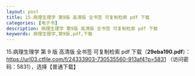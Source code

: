 ```yaml
---
layout: post
title: 15.病理生理学 第9版 高清版 全书签 可复制检索 pdf 下载
categories: [电子书]
description: 病理生理学 第9版 高清版 全书签 可复制检索 pdf 下载
keywords: 病理生理学,第9版,pdf,下载
---
```


15.病理生理学 第 9 版 高清版 全书签 可复制检索 pdf 下载（**29eba190.pdf**）：<https://url03.ctfile.com/f/24333903-730535560-913af4?p=5831> （访问密码：5831），选择【普通下载】

<!--
![https://cdn.jsdelivr.net/gh/isanthree/blog-gallery/pic/physiology.jpg](https://picx.zhimg.com/80/v2-fbdacd0b41de18e78155b3a99e4202d7_720w.png)
-->
